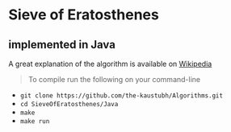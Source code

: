 # Sieve of Eratosthenes
## implemented in Java

A great explanation of the algorithm is
available on [Wikipedia](https://en.wikipedia.org/wiki/Sieve_of_Eratosthenes "Sieve Of Eratosthenes")

> To compile run the following on your command-line
- `git clone https://github.com/the-kaustubh/Algorithms.git`
- `cd SieveOfEratosthenes/Java`
- `make`
- `make run`
